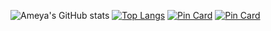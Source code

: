 ![Ameya's GitHub stats](https://github-readme-stats.vercel.app/api?username=ameyagurjar&show_icons=true&theme=dark)
[![Top Langs](https://github-readme-stats.vercel.app/api/top-langs/?username=ameyagurjar&theme=dark&layout=compact)](https://github.com/AmeyaGurjar/)
[![Pin Card](https://github-readme-stats.vercel.app/api/pin/?username=ameyagurjar&repo=AmeyBot&theme=dark)](https://github.com/AmeyaGurjar/AmeyBot)
[![Pin Card](https://github-readme-stats.vercel.app/api/pin/?username=ameyagurjar&repo=device_xiaomi_veux&theme=dark)](https://github.com/AmeyaGurjar/device_xiaomi_veux)
